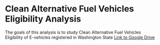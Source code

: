 # Clean Alternative Fuel Vehicles Eligibility Analysis
 The goals of this analysis is to study Clean Alternative Fuel Vehicles Eligibility of E-vehicles registered in Washington State
[Link to Google Drive](https://drive.google.com/your-link-here)

